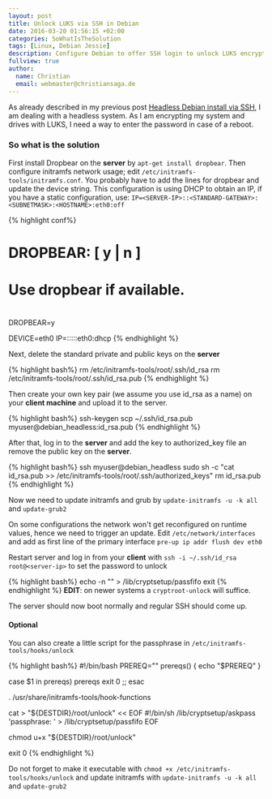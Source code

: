 ```yaml
---
layout: post
title: Unlock LUKS via SSH in Debian
date: 2016-03-20 01:56:15 +02:00
categories: SoWhatIsTheSolution
tags: [Linux, Debian Jessie]
description: Configure Debian to offer SSH login to unlock LUKS encryption
fullview: true
author:
  name: Christian
  email: webmaster@christiansaga.de
---
```


As already described in my previous post [Headless Debian install via SSH](sowhatisthesolution/2016/03/13/headless-debian-install-via-ssh), I am dealing with a headless system. As I am encrypting my system and drives with LUKS, I need a way to enter the password in case of a reboot.

### So what is the solution
First install Dropbear on the **server** by ```apt-get install dropbear```. Then configure initramfs network usage; edit ```/etc/initramfs-tools/initramfs.conf```. You probably have to add the lines for dropbear and update the device string.
This configuration is using DHCP to obtain an IP, if you have a static configuration, use: ```IP=<SERVER-IP>::<STANDARD-GATEWAY>:<SUBNETMASK>:<HOSTNAME>:eth0:off```

{% highlight conf%}
#
# DROPBEAR: [ y | n ]
#
# Use dropbear if available.
#
DROPBEAR=y

DEVICE=eth0
IP=:::::eth0:dhcp
{% endhighlight %}

Next, delete the standard private and public keys on the **server**

{% highlight bash%}
rm /etc/initramfs-tools/root/.ssh/id_rsa
rm /etc/initramfs-tools/root/.ssh/id_rsa.pub
{% endhighlight %}

Then create your own key pair (we assume you use id_rsa as a name) on your **client machine** and upload it to the server.

{% highlight bash%}
ssh-keygen
scp ~/.ssh/id_rsa.pub myuser@debian_headless:id_rsa.pub
{% endhighlight %}

After that, log in to the **server** and add the key to authorized_key file an remove the public key on the **server**.

{% highlight bash%}
ssh myuser@debian_headless
sudo sh -c "cat id_rsa.pub &gt;&gt; /etc/initramfs-tools/root/.ssh/authorized_keys"
rm id_rsa.pub
{% endhighlight %}

Now we need to update initramfs and grub by ```update-initramfs -u -k all``` and ```update-grub2```

On some configurations the network won't get reconfigured on runtime values, hence we need to trigger an update. Edit ```/etc/network/interfaces``` and add as first line of the primary interface ```pre-up ip addr flush dev eth0```

Restart server and log in from your **client** with ```ssh -i ~/.ssh/id_rsa root@<server-ip>``` to set the password to unlock

{% highlight bash%}
echo -n "<LUKS encryption password>" > /lib/cryptsetup/passfifo
exit
{% endhighlight %}
**EDIT**: on newer systems a ```cryptroot-unlock``` will suffice.

The server should now boot normally and regular SSH should come up.

#### Optional
You can also create a little script for the passphrase in ```/etc/initramfs-tools/hooks/unlock```

{% highlight bash%}
#!/bin/bash
PREREQ=""
prereqs() {
  echo "$PREREQ"
}

case $1 in
prereqs)
prereqs
exit 0
;;
esac

. /usr/share/initramfs-tools/hook-functions

cat > "${DESTDIR}/root/unlock" << EOF #!/bin/sh /lib/cryptsetup/askpass 'passphrase: ' > /lib/cryptsetup/passfifo
EOF

chmod u+x "${DESTDIR}/root/unlock"

exit 0
{% endhighlight %}

Do not forget to make it executable with ```chmod +x /etc/initramfs-tools/hooks/unlock``` and update initramfs with ```update-initramfs -u -k all``` and ```update-grub2```
